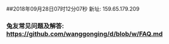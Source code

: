 ##2018年09月28日07时12分07秒 新址: 159.65.179.209
### 兔友常见问题及解答: https://github.com/wanggonging/d/blob/w/FAQ.md
